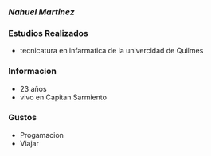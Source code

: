 ### *Nahuel Martinez*

### Estudios Realizados 
- tecnicatura en infarmatica de la univercidad de Quilmes

### Informacion 
- 23 años
- vivo en Capitan Sarmiento 

### Gustos 
- Progamacion
- Viajar 


